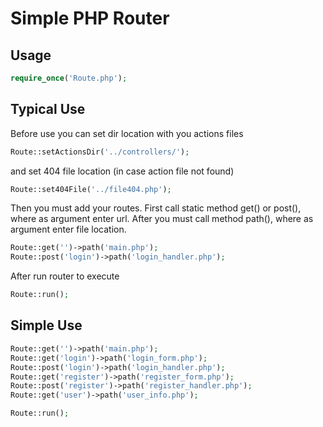 # Simple PHP Router


## Usage
```php 
require_once('Route.php');
```

## Typical Use
Before use you can set dir location with you actions files
```php
Route::setActionsDir('../controllers/');
```
and set 404 file location (in case action file not found) 
```php
Route::set404File('../file404.php');
``` 

Then you must add your routes. First call static method get() or post(), where as argument enter url. After you must call method path(), where as argument enter file location.
```php
Route::get('')->path('main.php');
Route::post('login')->path('login_handler.php');
```
After run router to execute
```php
Route::run();
```
## Simple Use

```php
Route::get('')->path('main.php');
Route::get('login')->path('login_form.php');
Route::post('login')->path('login_handler.php');
Route::get('register')->path('register_form.php');
Route::post('register')->path('register_handler.php');
Route::get('user')->path('user_info.php');

Route::run();
```